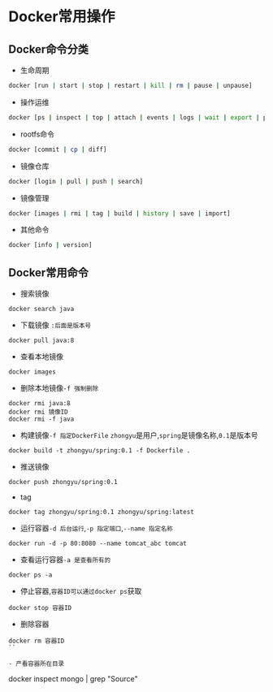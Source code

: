 # Docker常用操作


## Docker命令分类
- 生命周期
```bash
docker [run | start | stop | restart | kill | rm | pause | unpause]
```

- 操作运维
```bash
docker [ps | inspect | top | attach | events | logs | wait | export | port]
```

- rootfs命令
```bash
docker [commit | cp | diff]
```

- 镜像仓库
```bash
docker [login | pull | push | search]
```

- 镜像管理
```bash
docker [images | rmi | tag | build | history | save | import]
```

- 其他命令
```bash
docker [info | version]
```

## Docker常用命令
- 搜索镜像
```
docker search java
```

- 下载镜像 `:后面是版本号`
```
docker pull java:8
```

- 查看本地镜像
```
docker images
```

- 删除本地镜像`-f 强制删除`
```
docker rmi java:8
docker rmi 镜像ID
docker rmi -f java
```

- 构建镜像`-f 指定DockerFile` `zhongyu`是用户,`spring`是镜像名称,`0.1`是版本号
```
docker build -t zhongyu/spring:0.1 -f Dockerfile .
```

- 推送镜像
```
docker push zhongyu/spring:0.1
```

- tag
```
docker tag zhongyu/spring:0.1 zhongyu/spring:latest
```

- 运行容器`-d 后台运行`,`-p 指定端口`,`--name 指定名称`
```
docker run -d -p 80:8080 --name tomcat_abc tomcat
```

- 查看运行容器`-a 是查看所有的`
```
docker ps -a
```

- 停止容器,`容器ID可以通过docker ps`获取
```
docker stop 容器ID
```

- 删除容器
```
docker rm 容器ID
``

- 产看容器所在目录
```
docker inspect mongo | grep "Source"
```